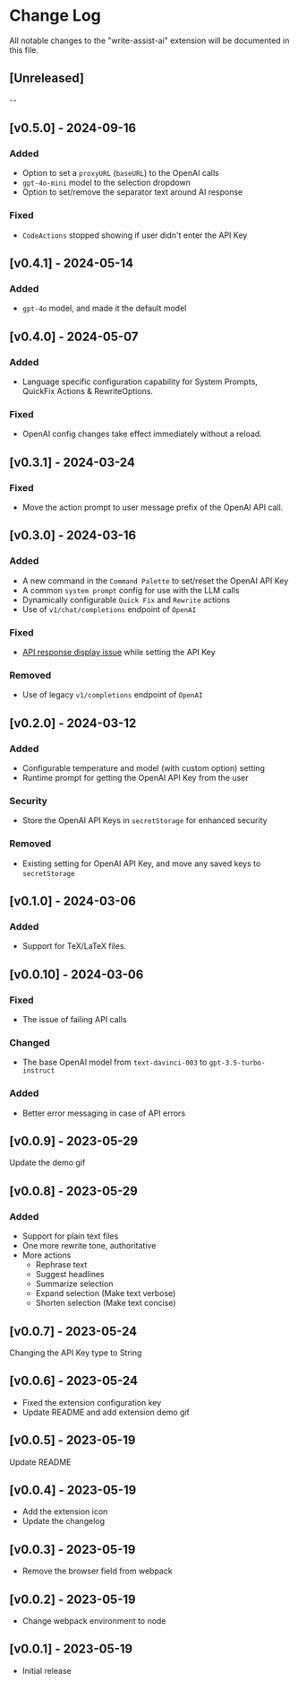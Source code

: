 # Change Log

All notable changes to the "write-assist-ai" extension will be documented in this file.

## [Unreleased]

--

## [v0.5.0] - 2024-09-16

### Added

* Option to set a `proxyURL` (`baseURL`) to the OpenAI calls
* `gpt-4o-mini` model to the selection dropdown
* Option to set/remove the separator text around AI response

### Fixed

* `CodeActions` stopped showing if user didn't enter the API Key

## [v0.4.1] - 2024-05-14

### Added

* `gpt-4o` model, and made it the default model

## [v0.4.0] - 2024-05-07

### Added

* Language specific configuration capability for System Prompts, QuickFix Actions & RewriteOptions.

### Fixed

* OpenAI config changes take effect immediately without a reload.

## [v0.3.1] - 2024-03-24

### Fixed

* Move the action prompt to user message prefix of the OpenAI API call.

## [v0.3.0] - 2024-03-16

### Added

* A new command in the `Command Palette` to set/reset the OpenAI API Key
* A common `system prompt` config for use with the LLM calls
* Dynamically configurable `Quick Fix` and `Rewrite` actions
* Use of `v1/chat/completions` endpoint of `OpenAI`

### Fixed

* [API response display issue](https://github.com/ra-jeev/write-assist-ai/issues/9) while setting the API Key

### Removed

* Use of legacy `v1/completions` endpoint of `OpenAI`

## [v0.2.0] - 2024-03-12

### Added

* Configurable temperature and model (with custom option) setting
* Runtime prompt for getting the OpenAI API Key from the user

### Security

* Store the OpenAI API Keys in `secretStorage` for enhanced security

### Removed

* Existing setting for OpenAI API Key, and move any saved keys to `secretStorage`

## [v0.1.0] - 2024-03-06

### Added

* Support for TeX/LaTeX files.

## [v0.0.10] - 2024-03-06

### Fixed

* The issue of failing API calls
  
### Changed

* The base OpenAI model from `text-davinci-003` to `gpt-3.5-turbo-instruct`

### Added

* Better error messaging in case of API errors

## [v0.0.9] - 2023-05-29

Update the demo gif

## [v0.0.8] - 2023-05-29

### Added

* Support for plain text files
* One more rewrite tone, authoritative
* More actions
  * Rephrase text
  * Suggest headlines
  * Summarize selection
  * Expand selection (Make text verbose)
  * Shorten selection (Make text concise)

## [v0.0.7] - 2023-05-24

Changing the API Key type to String

## [v0.0.6] - 2023-05-24

* Fixed the extension configuration key
* Update README and add extension demo gif

## [v0.0.5] - 2023-05-19

Update README

## [v0.0.4] - 2023-05-19

* Add the extension icon
* Update the changelog

## [v0.0.3] - 2023-05-19

* Remove the browser field from webpack

## [v0.0.2] - 2023-05-19

* Change webpack environment to node

## [v0.0.1] - 2023-05-19

* Initial release
